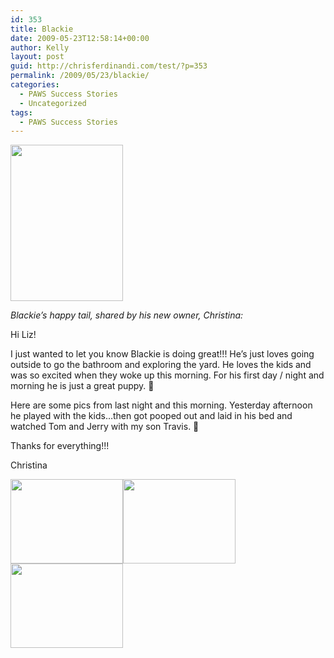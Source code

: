 ```yaml
---
id: 353
title: Blackie
date: 2009-05-23T12:58:14+00:00
author: Kelly
layout: post
guid: http://chrisferdinandi.com/test/?p=353
permalink: /2009/05/23/blackie/
categories:
  - PAWS Success Stories
  - Uncategorized
tags:
  - PAWS Success Stories
---
```

<img src="https://pawsnewengland.com/wp-content/uploads/2009/05/image081.jpg" alt="" title="image08" width="180" height="250" class="alignleft size-full wp-image-762" />

_Blackie&#8217;s happy tail, shared by his new owner, Christina:_

Hi Liz!

I just wanted to let you know Blackie is doing great!!! He&#8217;s just loves going outside to go the bathroom and exploring the yard. He loves the kids and was so excited when they woke up this morning. For his first day / night and morning he is just a great puppy. 🙂

Here are some pics from last night and this morning. Yesterday afternoon he played with the kids&#8230;then got pooped out and laid in his bed and watched Tom and Jerry with my son Travis. 🙂

Thanks for everything!!!

Christina

<img src="https://pawsnewengland.com/wp-content/uploads/2009/05/image0315.jpg" alt="" title="image03" width="180" height="135" class="alignleft size-full wp-image-763" /><img src="https://pawsnewengland.com/wp-content/uploads/2009/05/image061.jpg" alt="" title="image06" width="180" height="135" class="alignleft size-full wp-image-764" /><img src="https://pawsnewengland.com/wp-content/uploads/2009/05/image12.jpg" alt="" title="image12" width="180" height="135" class="alignleft size-full wp-image-765" />

<div class="clear">
</div>